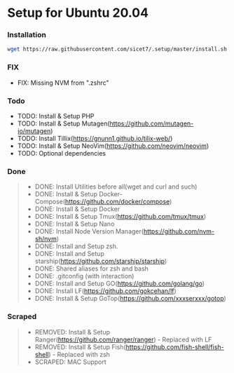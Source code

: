 # Setup for Ubuntu 20.04
### Installation
```bash
wget https://raw.githubusercontent.com/sicet7/.setup/master/install.sh -O- | sh
```

### FIX
* FIX: Missing NVM from ".zshrc"

### Todo
* TODO: Install & Setup PHP
* TODO: Install & Setup Mutagen(https://github.com/mutagen-io/mutagen)
* TODO: Install Tillix(https://gnunn1.github.io/tilix-web/)
* TODO: Install & Setup NeoVim(https://github.com/neovim/neovim)
* TODO: Optional dependencies


### Done

> * DONE: Install Utilities before all(wget and curl and such)
> * DONE: Install & Setup Docker-Compose(https://github.com/docker/compose)
> * DONE: Install & Setup Docker
> * DONE: Install & Setup Tmux(https://github.com/tmux/tmux)
> * DONE: Install & Setup Nano
> * DONE: Install Node Version Manager(https://github.com/nvm-sh/nvm)
> * DONE: Install and Setup zsh.
> * DONE: Install and Setup starship(https://github.com/starship/starship)
> * DONE: Shared aliases for zsh and bash
> * DONE: .gitconfig (with interaction)
> * DONE: Install and Setup GO(https://github.com/golang/go)
> * DONE: Install LF(https://github.com/gokcehan/lf)
> * DONE: Install & Setup GoTop(https://github.com/xxxserxxx/gotop)

### Scraped

> * REMOVED: Install & Setup Ranger(https://github.com/ranger/ranger) - Replaced with LF
> * REMOVED: Install & Setup Fish(https://github.com/fish-shell/fish-shell) - Replaced with zsh
> * SCRAPED: MAC Support

